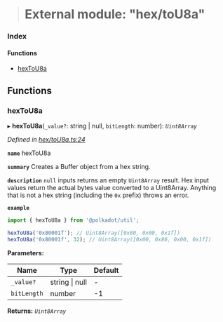 > # External module: "hex/toU8a"

### Index

#### Functions

* [hexToU8a](_hex_tou8a_.md#hextou8a)

## Functions

###  hexToU8a

▸ **hexToU8a**(`_value?`: string | null, `bitLength`: number): *`Uint8Array`*

*Defined in [hex/toU8a.ts:24](https://github.com/polkadot-js/common/blob/e5ab357/packages/util/src/hex/toU8a.ts#L24)*

**`name`** hexToU8a

**`summary`** Creates a Buffer object from a hex string.

**`description`** 
`null` inputs returns an empty `Uint8Array` result. Hex input values return the actual bytes value converted to a Uint8Array. Anything that is not a hex string (including the `0x` prefix) throws an error.

**`example`** 
<BR>

```javascript
import { hexToU8a } from '@polkadot/util';

hexToU8a('0x80001f'); // Uint8Array([0x80, 0x00, 0x1f])
hexToU8a('0x80001f', 32); // Uint8Array([0x00, 0x80, 0x00, 0x1f])
```

**Parameters:**

Name | Type | Default |
------ | ------ | ------ |
`_value?` | string \| null | - |
`bitLength` | number |  -1 |

**Returns:** *`Uint8Array`*